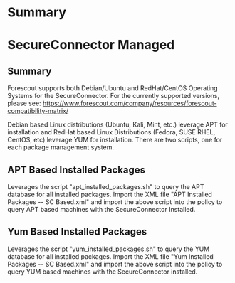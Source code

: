 # Summary

# SecureConnector Managed
## Summary
Forescout supports both Debian/Ubuntu and RedHat/CentOS Operating Systems for the SecureConnector. For the currently supported versions, please see: https://www.forescout.com/company/resources/forescout-compatibility-matrix/

Debian based Linux distributions (Ubuntu, Kali, Mint, etc.) leverage APT for installation and RedHat based Linux Distributions (Fedora, SUSE RHEL, CentOS, etc) leverage YUM for installation. There are two scripts, one for each package management system.

## APT Based Installed Packages
Leverages the script "apt_installed_packages.sh" to query the APT database for all installed packages.
Import the XML file "APT Installed Packages -- SC Based.xml" and import the above script into the policy to query APT based machines with the SecureConnector Installed.

## Yum Based Installed Packages
Leverages the script "yum_installed_packages.sh" to query the YUM database for all installed packages.
Import the XML file "Yum Installed Packages -- SC Based.xml" and import the above script into the policy to query YUM based machines with the SecureConnector installed. 



